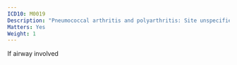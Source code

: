 ```yaml
---
ICD10: M0019
Description: "Pneumococcal arthritis and polyarthritis: Site unspecified"
Matters: Yes
Weight: 1
---
```

If airway involved
